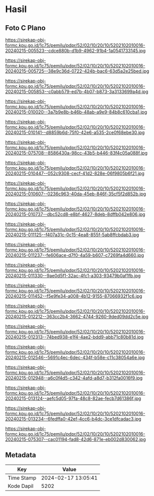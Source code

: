 # Hasil

## Foto C Plano

https://sirekap-obj-formc.kpu.go.id/1c75/pemilu/pdpr/52/02/10/20/10/5202102010016-20240215-005523--cdce880b-d1b9-4962-91b4-1a0541733145.jpg

https://sirekap-obj-formc.kpu.go.id/1c75/pemilu/pdpr/52/02/10/20/10/5202102010016-20240215-005725--38e9c36d-0722-424b-bac6-63d5a2e25bed.jpg

https://sirekap-obj-formc.kpu.go.id/1c75/pemilu/pdpr/52/02/10/20/10/5202102010016-20240215-005853--c0abb579-ed7b-4b07-b873-3a3133699a4d.jpg

https://sirekap-obj-formc.kpu.go.id/1c75/pemilu/pdpr/52/02/10/20/10/5202102010016-20240215-010020--3a7b9e8b-b46b-48ab-a9e9-84b8c610cba1.jpg

https://sirekap-obj-formc.kpu.go.id/1c75/pemilu/pdpr/52/02/10/20/10/5202102010016-20240215-010141--d8859b6d-75f0-42e6-a535-2ce0f68ebe30.jpg

https://sirekap-obj-formc.kpu.go.id/1c75/pemilu/pdpr/52/02/10/20/10/5202102010016-20240215-075708--8586430a-98cc-43b5-b446-83f4c05a088f.jpg

https://sirekap-obj-formc.kpu.go.id/1c75/pemilu/pdpr/52/02/10/20/10/5202102010016-20240215-010447--052c9308-cecf-41d2-828e-06f9805b6f21.jpg

https://sirekap-obj-formc.kpu.go.id/1c75/pemilu/pdpr/52/02/10/20/10/5202102010016-20240215-010607--0236c963-40da-45eb-846f-35cf5f2d852b.jpg

https://sirekap-obj-formc.kpu.go.id/1c75/pemilu/pdpr/52/02/10/20/10/5202102010016-20240215-010737--dbc52cd8-e8bf-4627-8deb-8dffb042e806.jpg

https://sirekap-obj-formc.kpu.go.id/1c75/pemilu/pdpr/52/02/10/20/10/5202102010016-20240215-011125--f407a31c-0c15-4ea8-855f-5ab8ffcbdab3.jpg

https://sirekap-obj-formc.kpu.go.id/1c75/pemilu/pdpr/52/02/10/20/10/5202102010016-20240215-011237--fe606ace-d7f0-4a59-b607-c7269fa4d660.jpg

https://sirekap-obj-formc.kpu.go.id/1c75/pemilu/pdpr/52/02/10/20/10/5202102010016-20240215-011330--9ae0d5f1-32ac-4fc1-a303-93479b0af1fb.jpg

https://sirekap-obj-formc.kpu.go.id/1c75/pemilu/pdpr/52/02/10/20/10/5202102010016-20240215-011452--f5e9fe34-a008-4b12-9155-87066932f1c6.jpg

https://sirekap-obj-formc.kpu.go.id/1c75/pemilu/pdpr/52/02/10/20/10/5202102010016-20240215-012212--363cc2b4-3662-4744-9260-9ded09dd2c5e.jpg

https://sirekap-obj-formc.kpu.go.id/1c75/pemilu/pdpr/52/02/10/20/10/5202102010016-20240215-012313--74bed938-e1f4-4ae2-bdd9-abb71c80b81d.jpg

https://sirekap-obj-formc.kpu.go.id/1c75/pemilu/pdpr/52/02/10/20/10/5202102010016-20240215-012546--5691c4ec-6dec-434f-b58e-c11c38054a6e.jpg

https://sirekap-obj-formc.kpu.go.id/1c75/pemilu/pdpr/52/02/10/20/10/5202102010016-20240215-012948--a6c0f4d5-c342-4afd-a8d7-b312fa0016f9.jpg

https://sirekap-obj-formc.kpu.go.id/1c75/pemilu/pdpr/52/02/10/20/10/5202102010016-20240215-013124--aefc5d05-97fa-48c8-82ae-fecb7d61386f.jpg

https://sirekap-obj-formc.kpu.go.id/1c75/pemilu/pdpr/52/02/10/20/10/5202102010016-20240215-013234--6fedffa0-42ef-4cc6-b4dc-3ce1dfcadac3.jpg

https://sirekap-obj-formc.kpu.go.id/1c75/pemilu/pdpr/52/02/10/20/10/5202102010016-20240215-075307--cac01194-fad8-42d6-871e-eb002d830062.jpg


## Metadata

| Key        | Value               |
| ---------- | ------------------- |
| Time Stamp | 2024-02-17 13:05:41 |
| Kode Dapil | 5202                |



